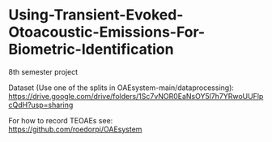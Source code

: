 # Using-Transient-Evoked-Otoacoustic-Emissions-For-Biometric-Identification
8th semester project

Dataset (Use one of the splits in OAEsystem-main/dataprocessing):<br />
https://drive.google.com/drive/folders/1Sc7vNOR0EaNsOY5l7h7YRwoUUFlpcQdH?usp=sharing

For how to record TEOAEs see:<br />
https://github.com/roedorpi/OAEsystem
